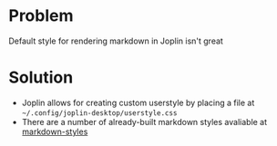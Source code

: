 # Problem

Default style for rendering markdown in Joplin isn't great

# Solution

- Joplin allows for creating custom userstyle by placing a file at `~/.config/joplin-desktop/userstyle.css` 
- There are a number of already-built markdown styles avaliable at [markdown-styles](https://github.com/mixu/markdown-styles)